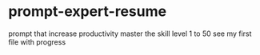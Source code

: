 # prompt-expert-resume
prompt that increase productivity
master the skill
level 1 to 50
see my first file with progress


